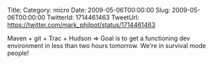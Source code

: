 Title: 
Category: micro
Date: 2009-05-06T00:00:00
Slug: 2009-05-06T00:00:00
TwitterId: 1714461463
TweetUrl: https://twitter.com/mark_philpot/status/1714461463

Maven + git + Trac + Hudson =&gt; Goal is to get a functioning dev environment in less than two hours tomorrow.  We're in survival mode people!